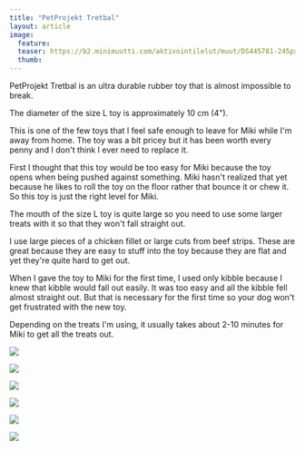 ```yaml
---
title: "PetProjekt Tretbal"
layout: article
image:
  feature:
  teaser: https://b2.minimuutti.com/aktivointilelut/muut/DS445781-245px.jpg
  thumb:
---
```


PetProjekt Tretbal is an ultra durable rubber toy that is almost impossible to break.

The diameter of the size L toy is approximately 10 cm (4").

This is one of the few toys that I feel safe enough to leave for Miki while I'm away from home. The toy was a bit pricey but it has been worth every penny and I don't think I ever need to replace it.

First I thought that this toy would be too easy for Miki because the toy opens when being pushed against something. Miki hasn't realized that yet because he likes to roll the toy on the floor rather that bounce it or chew it. So this toy is just the right level for Miki.

The mouth of the size L toy is quite large so you need to use some larger treats with it so that they won't fall straight out.

I use large pieces of a chicken fillet or large cuts from beef strips. These are great because they are easy to stuff into the toy because they are flat and yet they're quite hard to get out.

When I gave the toy to Miki for the first time, I used only kibble because I knew that kibble would fall out easily. It was too easy and all the kibble fell almost straight out. But that is necessary for the first time so your dog won't get frustrated with the new toy.

Depending on the treats I'm using, it usually takes about 2-10 minutes for Miki to get all the treats out.

![](https://b2.minimuutti.com/aktivointilelut/muut/DS44547-800px.jpg)

![](https://b2.minimuutti.com/aktivointilelut/muut/DS44578-800px.jpg)

![](https://b2.minimuutti.com/aktivointilelut/muut/DS44576-800px.jpg)

![](https://b2.minimuutti.com/aktivointilelut/muut/DS44767-800px.jpg)

![](https://b2.minimuutti.com/aktivointilelut/muut/DS44774-800px.jpg)

![](https://b2.minimuutti.com/aktivointilelut/muut/DS44824-800px.jpg)
